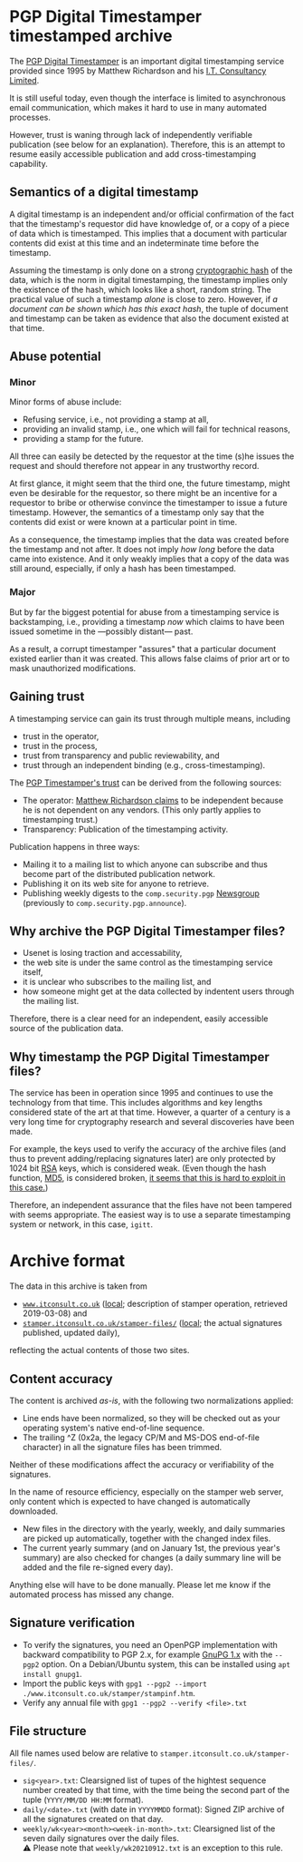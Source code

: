 # PGP Digital Timestamper timestamped archive

The [PGP Digital Timestamper](http://www.itconsult.co.uk/stamper.htm) is an
important digital timestamping service provided since 1995 by Matthew
Richardson and his [I.T. Consultancy Limited](http://www.itconsult.co.uk/).

It is still useful today, even though the interface is limited to asynchronous
email communication, which makes it hard to use in many automated processes.

However, trust is waning through lack of independently verifiable publication
(see below for an explanation). Therefore, this is an attempt to resume easily
accessible publication and add cross-timestamping capability.

## Semantics of a digital timestamp

A digital timestamp is an independent and/or official confirmation of the fact
that the timestamp's requestor did have knowledge of, or a copy of a piece of
data which is timestamped. This implies that a document with particular
contents did exist at this time and an indeterminate time before the timestamp.

Assuming the timestamp is only done on a strong [cryptographic
hash](https://en.wikipedia.org/wiki/Cryptographic_hash_function) of the data,
which is the norm in digital timestamping, the timestamp implies only the
existence of the hash, which looks like a short, random string. The practical
value of such a timestamp *alone* is close to zero. However, if *a document can
be shown which has this exact hash*, the tuple of document and timestamp can be
taken as evidence that also the document existed at that time.

## Abuse potential

### Minor

Minor forms of abuse include:
- Refusing service, i.e., not providing a stamp at all,
- providing an invalid stamp, i.e., one which will fail for technical reasons,
- providing a stamp for the future.

All three can easily be detected by the requestor at the time (s)he issues the
request and should therefore not appear in any trustworthy record.

At first glance, it might seem that the third one, the future timestamp, might
even be desirable for the requestor, so there might be an incentive for a
requestor to bribe or otherwise convince the timestamper to issue a future
timestamp. However, the semantics of a timestamp only say that the contents
did exist or were known at a particular point in time.

As a consequence, the timestamp implies that the data was created before the
timestamp and not after. It does not imply *how long* before the data came
into existence. And it only weakly implies that a copy of the data was
still around, especially, if only a hash has been timestamped.

### Major

But by far the biggest potential for abuse from a timestamping service is
backstamping, i.e., providing a timestamp *now* which claims to have been
issued sometime in the —possibly distant— past.

As a result, a corrupt timestamper "assures" that a particular document existed
earlier than it was created. This allows false claims of prior art or to mask
unauthorized modifications.

## Gaining trust

A timestamping service can gain its trust through multiple means, including
- trust in the operator,
- trust in the process,
- trust from transparency and public reviewability, and
- trust through an independent binding (e.g., cross-timestamping).

The [PGP Timestamper's trust](http://www.itconsult.co.uk/stamper/stampinf.htm)
can be derived from the following sources:
- The operator: [Matthew Richardson claims](http://www.itconsult.co.uk) to be
  independent because he is not dependent on any vendors. (This only partly
  applies to timestamping trust.)
- Transparency: Publication of the timestamping activity.

Publication happens in three ways:
- Mailing it to a mailing list to which anyone can subscribe and thus become
  part of the distributed publication network.
- Publishing it on its web site for anyone to retrieve.
- Publishing weekly digests to the `comp.security.pgp`
  [Newsgroup](https://en.wikipedia.org/wiki/Usenet_newsgroup) (previously
  to `comp.security.pgp.announce`).

## Why archive the PGP Digital Timestamper files?

* Usenet is losing traction and accessability,
* the web site is under the same control as the timestamping service itself,
* it is unclear who subscribes to the mailing list, and
* how someone might get at the data collected by indentent users through the
  mailing list.

Therefore, there is a clear need for an independent, easily accessible source
of the publication data.

## Why timestamp the PGP Digital Timestamper files?

The service has been in operation since 1995 and continues to use the
technology from that time. This includes algorithms and key lengths considered
state of the art at that time. However, a quarter of a century is a very long
time for cryptography research and several discoveries have been made.

For example, the keys used to verify the accuracy of the archive files (and
thus to prevent adding/replacing signatures later) are only protected by
1024 bit [RSA](https://en.wikipedia.org/wiki/RSA) keys, which is considered
weak. (Even though the hash function, [MD5](https://en.wikipedia.org/wiki/MD5),
is considered broken,
[it seems that this is hard to exploit in this case.](./MD5.md))

Therefore, an independent assurance that the files have not been tampered with
seems appropriate. The easiest way is to use a separate timestamping system or
network, in this case, `igitt`.

# Archive format

The data in this archive is taken from

- [`www.itconsult.co.uk`](http://www.itconsult.co.uk/)
  ([local](./www.itconsult.co.uk/); description of stamper operation,
  retrieved 2019-03-08) and
- [`stamper.itconsult.co.uk/stamper-files/`](http://stamper.itconsult.co.uk/stamper-files/stamper-files/)
  ([local](./stamper.itconsult.co.uk/stamper-files/); the actual
  signatures published, updated daily),

reflecting the actual contents of those two sites.

## Content accuracy

The content is archived *as-is*, with the following two normalizations applied:
- Line ends have been normalized, so they will be checked out as your operating
  system's native end-of-line sequence.
- The trailing ^Z (0x2a, the legacy CP/M and MS-DOS end-of-file character) in
  all the signature files has been trimmed.

Neither of these modifications affect the accuracy or verifiability of the
signatures.

In the name of resource efficiency, especially on the stamper web server, only
content which is expected to have changed is automatically downloaded.
- New files in the directory with the yearly, weekly, and daily summaries are
  picked up automatically, together with the changed index files.
- The current yearly summary (and on January 1st, the previous year's summary)
  are also checked for changes (a daily summary line will be added and the file
  re-signed every day).

Anything else will have to be done manually. Please let me know if the
automated process has missed any change.

## Signature verification

- To verify the signatures, you need an OpenPGP implementation with backward
  compatibility to PGP 2.x, for example [GnuPG
  1.x](https://www.gnupg.org/download/) with the `--pgp2` option. On a
  Debian/Ubuntu system, this can be installed using `apt install gnupg1`.
- Import the public keys with
  `gpg1 --pgp2 --import ./www.itconsult.co.uk/stamper/stampinf.htm`.
- Verify any annual file with `gpg1 --pgp2 --verify <file>.txt`

## File structure

All file names used below are relative to `stamper.itconsult.co.uk/stamper-files/`.

- `sig<year>.txt`: Clearsigned list of tupes of the hightest sequence number
  created by that time, with the time being the second part of the tuple
  (`YYYY/MM/DD HH:MM` format).
- `daily/<date>.txt` (with date in `YYYYMMDD` format): Signed ZIP archive of
  all the signatures created on that day.
- `weekly/wk<year><month><week-in-month>.txt`: Clearsigned list of the seven
  daily signatures over the daily files.  
  ⚠️ Please note that `weekly/wk20210912.txt` is an exception to this rule.

